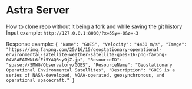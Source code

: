 # Astra Server

How to clone repo without it being a fork and while saving the git history
Input example: `http://127.0.0.1:8080/?x=5&y=-8&z=-3`

Response example: `{
    "Name": "GOES",
    "Velocity": "4430 m/s",
    "Image": "https://img.favpng.com/25/16/15/geostationary-operational-environmental-satellite-weather-satellite-goes-16-png-favpng-04VEAEATWNL6fFi5YAQRsy9jZ.jp",
    "ResourceID": "spase://SMWG/Observatory/GOES",
    "ResourceName": "Geostationary Operational Environmental Satellites",
    "Description": "GOES is a series of NASA-developed, NOAA-operated, geosynchronous, and operational spacecraft."
}`
